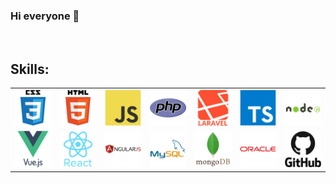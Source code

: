 ### Hi everyone 👋

<br />

## Skills:

<table>
  <tr>
      <td><img src="https://raw.githubusercontent.com/devicons/devicon/master/icons/css3/css3-original-wordmark.svg" alt="css3" width="200" /></td>
      <td><img src="https://raw.githubusercontent.com/devicons/devicon/master/icons/html5/html5-original-wordmark.svg" alt="html5" width="200" /></td>
      <td><img src="https://raw.githubusercontent.com/devicons/devicon/master/icons/javascript/javascript-original.svg" alt="javascript" width="200" /></td>
      <td><img src="https://raw.githubusercontent.com/devicons/devicon/master/icons/php/php-original.svg" alt="php" width="200" /></td>
      <td><img src="https://raw.githubusercontent.com/devicons/devicon/master/icons/laravel/laravel-plain-wordmark.svg" alt="laravel" width="200" /></td>
      <td><img src="https://raw.githubusercontent.com/devicons/devicon/master/icons/typescript/typescript-original.svg" alt="typescript" width="200" /></td>
      <td><img src="https://raw.githubusercontent.com/devicons/devicon/master/icons/nodejs/nodejs-original-wordmark.svg" alt="nodejs" width="200" /></td>
  </tr>  
  <tr>
      <td><img src="https://raw.githubusercontent.com/devicons/devicon/master/icons/vuejs/vuejs-original-wordmark.svg" alt="vuejs" width="200" /></td>
      <td><img src="https://raw.githubusercontent.com/devicons/devicon/master/icons/react/react-original-wordmark.svg" alt="react" width="200" /></td>
      <td><img src="https://raw.githubusercontent.com/devicons/devicon/master/icons/angularjs/angularjs-original-wordmark.svg" alt="angularjs" width="200" /></td>
      <td><img src="https://raw.githubusercontent.com/devicons/devicon/master/icons/mysql/mysql-original-wordmark.svg" alt="mysql" width="200" /></td>
      <td><img src="https://raw.githubusercontent.com/devicons/devicon/master/icons/mongodb/mongodb-original-wordmark.svg" alt="mongodb" width="200" /></td>
      <td><img src="https://raw.githubusercontent.com/devicons/devicon/master/icons/oracle/oracle-original.svg" alt="oracle" width="200"></td>
      <td><img src="https://raw.githubusercontent.com/devicons/devicon/master/icons/github/github-original-wordmark.svg" alt="github" width="200" /></td>
  </tr>  
</table>

<br />
